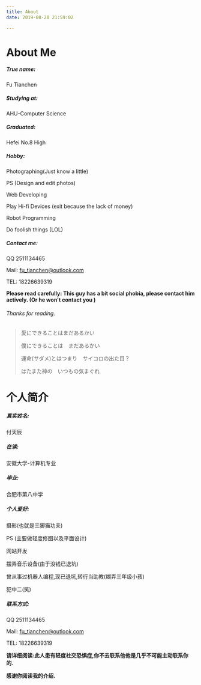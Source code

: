 ```yaml
---
title: About
date: 2019-08-20 21:59:02

---
```


# About Me

##### True name:

Fu Tianchen

##### Studying at:

AHU-Computer Science

##### Graduated:

Hefei No.8 High 

##### Hobby:

Photographing(Just know a little)  

PS   (Design and edit photos)

Web Developing

Play Hi-fi Devices (exit because the lack of money)

Robot Programming 

Do foolish things (LOL)



##### Contact me:

QQ 2511134465 

Mail: fu_tianchen@outlook.com

TEL: 18226639319



**Please read carefully: This guy has a bit social phobia, please contact him actively. (Or he won't contact you )**



###### Thanks for reading.



> 愛にできることはまだあるかい
>
> 僕にできることは　まだあるかい
>
> 運命(サダメ)とはつまり　サイコロの出た目？
>
> はたまた神の　いつもの気まぐれ



# 个人简介

##### 真实姓名:

付天辰

##### 在读:

安徽大学-计算机专业

##### 毕业:

合肥市第八中学

##### 个人爱好:

摄影(也就是三脚猫功夫)  

PS   (主要做轻度修图以及平面设计)

网站开发

摆弄音乐设备(由于没钱已退坑)

曾从事过机器人编程,现已退坑,转行当助教(糊弄三年级小孩)

犯中二(笑)



##### 联系方式:

QQ 2511134465 

Mail: fu_tianchen@outlook.com

TEL: 18226639319



**请详细阅读:此人患有轻度社交恐惧症,你不去联系他他是几乎不可能主动联系你的.**

**感谢你阅读我的介绍.**

